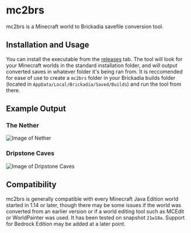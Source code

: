 # mc2brs

mc2brs is a Minecraft world to Brickadia savefile conversion tool.

## Installation and Usage

You can install the executable from the [releases](https://github.com/kmschr/mc2brs/releases) tab. The tool will look for your Minecraft worlds in the standard installation folder, and will output converted saves in whatever folder it's being ran from. It is reccomended for ease of use to create a `mc2brs` folder in your Brickadia builds folder (located in `AppData/Local/Brickadia/Saved/Builds`) and run the tool from there.

## Example Output

### The Nether
![Image of Nether](img/nether.png)

### Dripstone Caves
![Image of Dripstone Caves](img/dripstone.png)

## Compatibility

mc2brs is generally compatible with every Minecraft Java Edition world started in 1.14 or later, though there may be some issues if the world was converted from an earlier version or if a world editing tool such as MCEdit or WorldPainter was used. It has been tested on snapshot `21w18a`. Support for Bedrock Edition may be added at a later point.
